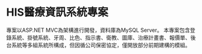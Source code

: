 # HIS醫療資訊系統專案
專案以ASP.NET MVC為架構進行開發，資料庫為MySQL Server。
本專案包含登錄系統、掛號系統、牙周、比色、指示書、衛教、圖庫、治療計畫書、報價單、後台系統等多組系統所構成，但因循公司保密協定，僅開放部分前期建構的模組。
